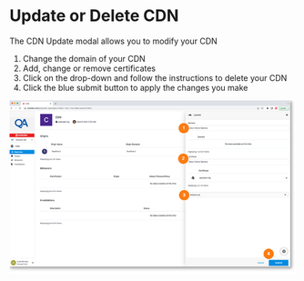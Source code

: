 # Update or Delete CDN

The CDN Update modal allows you to modify your CDN

1. Change the domain of your CDN
2. Add, change or remove certificates
3. Click on the drop-down and follow the instructions to delete your CDN
4. Click the blue submit button to apply the changes you make

<a href="../../../images/infra-cdn-update-lg.jpg" target="_blank"><img src="../../../images/infra-cdn-update.jpg" style="margin: auto; display: block"></a>
